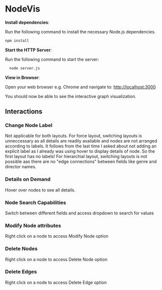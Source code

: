 # NodeVis
   
 
**Install dependencies**:
   
   Run the following command to install the necessary Node.js dependencies.
   ```bash
   npm install
   ```

**Start the HTTP Server**:
   
   Run the following command to start the server:
   
   ```bash
     node server.js
   ```

**View in Browser**:
   
   Open your web browser e.g. Chrome and navigate to: <http://localhost:3000>
   
You should now be able to see the interactive graph visualization. 


## Interactions

### Change Node Label 
Not applicable for both layouts. 
For force layout, switching layouts is unneccessary as all details are readily available and nodes are not arranged according to labels. 
It follows from the last time I asked about not adding an explicit label as I already was using hover to display details of node. 
So the first layout has no labels!
For hierarchial layout, switching layouts is not possible aas there are no "edge connections" between fields like genre and director names.

### Details on Demand 
Hover over nodes to see all details.

### Node Search Capabilities
Switch between different fields and access dropdown to search for values

### Modify Node attributes
Right click on a node to access Modify Node option

### Delete Nodes
Right click on a node to access Delete Node option

### Delete Edges 
Right click on a node to access Delete Edge option
   
    
